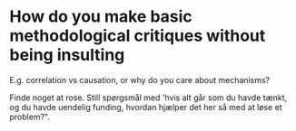 # How do you make basic methodological critiques without being insulting
E.g. correlation vs causation, or why do you care about mechanisms?

Finde noget at rose. Still spørgsmål med 'hvis alt går som du havde tænkt, og du havde uendelig funding, hvordan hjælper det her så med at løse et problem?".

<!-- #p0 #service #sp -->

<!-- {BearID:59470DDA-823B-4FA5-9358-3F970DAA940F-14187-000004EB1CAD8D3F} -->
